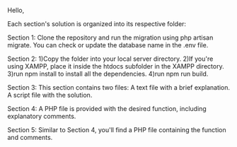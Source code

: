 
Hello,

Each section's solution is organized into its respective folder:

Section 1:
Clone the repository and run the migration using php artisan migrate.
You can check or update the database name in the .env file.

Section 2:
1)Copy the folder into your local server directory.
2)If you're using XAMPP, place it inside the htdocs subfolder in the XAMPP directory.
3)run npm install to install all the dependencies.
4)run npm run build.

Section 3:
This section contains two files:
A text file with a brief explanation.
A script file with the solution.

Section 4:
A PHP file is provided with the desired function, including explanatory comments.

Section 5:
Similar to Section 4, you'll find a PHP file containing the function and comments.

